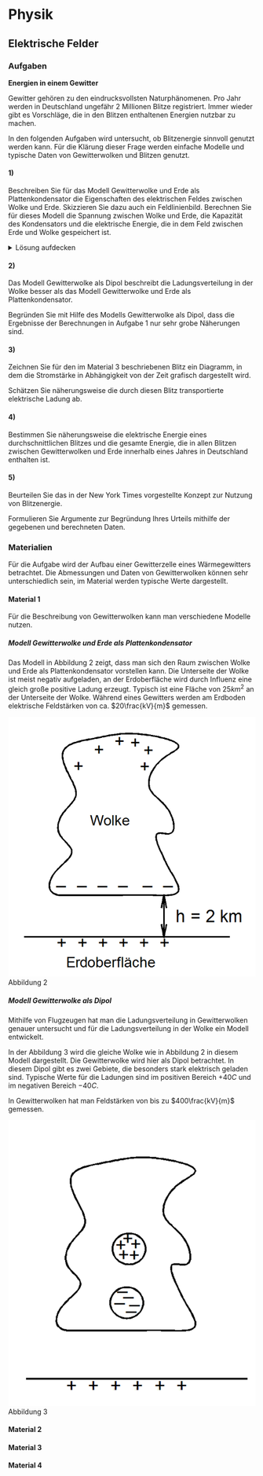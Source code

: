 # Physik
## Elektrische Felder

### Aufgaben
**Energien in einem Gewitter**

Gewitter gehören zu den eindrucksvollsten Naturphänomenen. Pro Jahr werden in Deutschland ungefähr 2 Millionen Blitze
registriert. Immer wieder gibt es Vorschläge, die in den Blitzen enthaltenen Energien nutzbar zu machen.

In den folgenden Aufgaben wird untersucht, ob Blitzenergie sinnvoll genutzt werden kann. Für die Klärung dieser Frage
werden einfache Modelle und typische Daten von Gewitterwolken und Blitzen genutzt.

#### 1)
Beschreiben Sie für das Modell Gewitterwolke und Erde als Plattenkondensator die Eigenschaften des elektrischen Feldes zwischen Wolke und Erde. Skizzieren Sie dazu auch ein Feldlinienbild.
Berechnen Sie für dieses Modell die Spannung zwischen Wolke und Erde, die Kapazität des Kondensators und die elektrische Energie, die in dem Feld zwischen Erde und Wolke gespeichert ist. 

<details> 
  <summary>Lösung aufdecken</summary>
   <p>Hier ist dann die Musterlösung zu sehen.</p>

    $f(x)=mx+\frac{1}{x+3x^2}$
</details>

#### 2)
Das Modell Gewitterwolke als Dipol beschreibt die Ladungsverteilung in der Wolke besser als das Modell Gewitterwolke und Erde als Plattenkondensator.

Begründen Sie mit Hilfe des Modells Gewitterwolke als Dipol, dass die Ergebnisse der Berechnungen in Aufgabe 1 nur sehr grobe Näherungen sind. 

#### 3)
Zeichnen Sie für den im Material 3 beschriebenen Blitz ein Diagramm, in dem die Stromstärke in Abhängigkeit von der Zeit grafisch dargestellt wird. 

Schätzen Sie näherungsweise die durch diesen Blitz transportierte elektrische Ladung ab. 

#### 4)
Bestimmen Sie näherungsweise die elektrische Energie eines durchschnittlichen Blitzes und die gesamte Energie, die in allen Blitzen zwischen Gewitterwolken und Erde innerhalb eines Jahres in Deutschland enthalten ist.

#### 5)
Beurteilen Sie das in der New York Times vorgestellte Konzept zur Nutzung von Blitzenergie. 

Formulieren Sie Argumente zur Begründung Ihres Urteils mithilfe der gegebenen und berechneten Daten.

### Materialien
Für die Aufgabe wird der Aufbau einer Gewitterzelle eines Wärmegewitters betrachtet. Die Abmessungen und Daten von Gewitterwolken können sehr unterschiedlich sein, im Material werden typische Werte dargestellt.

#### Material 1
Für die Beschreibung von Gewitterwolken kann man verschiedene Modelle nutzen.

##### Modell Gewitterwolke und Erde als Plattenkondensator

Das Modell in Abbildung 2 zeigt, dass man sich den Raum zwischen Wolke und Erde als Plattenkondensator vorstellen kann. Die Unterseite der Wolke ist meist negativ aufgeladen, an der Erdoberfläche wird durch Influenz eine gleich große positive Ladung erzeugt. Typisch ist eine Fläche von $25 km^2$ an der Unterseite der Wolke. Während eines Gewitters werden am Erdboden elektrische Feldstärken von ca. $20\frac{kV}{m}$ gemessen.

![img.png](/docs/img/img.png)
Abbildung 2

##### Modell Gewitterwolke als Dipol

Mithilfe von Flugzeugen hat man die Ladungsverteilung in Gewitterwolken genauer untersucht und für die Ladungsverteilung in der Wolke ein Modell entwickelt.

In der Abbildung 3 wird die gleiche Wolke wie in Abbildung 2 in diesem Modell dargestellt. Die Gewitterwolke wird hier als Dipol betrachtet. In diesem Dipol gibt es zwei Gebiete, die besonders stark elektrisch geladen sind. Typische Werte für die Ladungen sind im positiven Bereich $+40 C$ und im negativen Bereich $-40 C$.

In Gewitterwolken hat man Feldstärken von bis zu $400\frac{kV}{m}$ gemessen.

![img.png](/docs/img/img2.png)
Abbildung 3

#### Material 2
#### Material 3
#### Material 4

